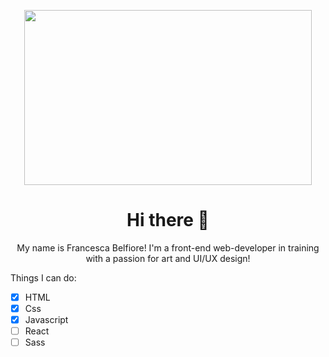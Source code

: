 

<!--
**Francesca-Belfiore/Francesca-Belfiore** is a ✨ _special_ ✨ repository because its `README.md` (this file) appears on your GitHub profile.



Here are some ideas to get you started:

- 🔭 I’m currently working on ...
- 🌱 I’m currently learning ...
- 👯 I’m looking to collaborate on ...
- 🤔 I’m looking for help with ...
- 💬 Ask me about ...
- 📫 How to reach me: ...
- 😄 Pronouns: ...
- ⚡ Fun fact: ...
-->

<!-- <img src="https://images.unsplash.com/photo-1500576992153-0271099def59?ixlib=rb-1.2.1&ixid=MnwxMjA3fDB8MHxwaG90by1wYWdlfHx8fGVufDB8fHx8&auto=format&fit=crop&w=1169&q=80" align="center" width="500px"> -->


<p align="center">
  <img width="460" height="280" src="https://pa1.narvii.com/6593/62e2a11c5bf52a5bf207cc120d8a4d34c63b8345_hq.gif" align="center">
</p>

<h1 align="center">Hi there 👋</h1>

<p align="center">My name is Francesca Belfiore! I'm a front-end web-developer in training with a passion for art and UI/UX design!</p>

<div>Things I can do:

  - [x] HTML
  - [x] Css
  - [x] Javascript
  - [ ] React
  - [ ] Sass
</div>

<!-- - miao
- meow
- purr -->

<!-- (this is a WIP and I love cats ahah) -->
